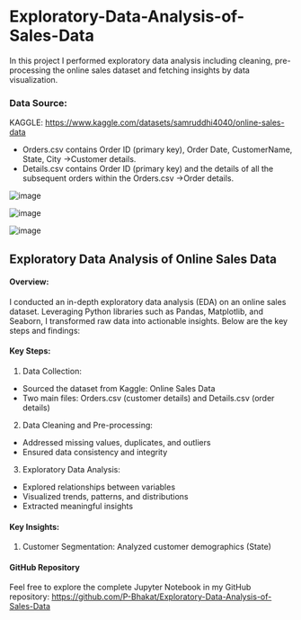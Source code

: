 # Exploratory-Data-Analysis-of-Sales-Data
In this project I performed exploratory data analysis including cleaning, pre-processing the online sales dataset and fetching insights by data visualization.

### Data Source: 
KAGGLE: https://www.kaggle.com/datasets/samruddhi4040/online-sales-data
- Orders.csv contains Order ID (primary key), Order Date, CustomerName, State, City ->Customer details.
- Details.csv contains Order ID (primary key) and the details of all the subsequent orders within the Orders.csv ->Order details.



![image](https://github.com/user-attachments/assets/64216f61-e339-4010-9a47-29af192c5dee)

![image](https://github.com/user-attachments/assets/7d2b7b6b-fc6c-49a5-b6ed-fa4f352df707)

![image](https://github.com/user-attachments/assets/441076fd-5b6a-4794-9b12-dd3acf331eda)

## Exploratory Data Analysis of Online Sales Data
#### Overview:
I conducted an in-depth exploratory data analysis (EDA) on an online sales dataset. Leveraging Python libraries such as Pandas, Matplotlib, and Seaborn, I transformed raw data into actionable insights. Below are the key steps and findings:

#### Key Steps:
1. Data Collection:
- Sourced the dataset from Kaggle: Online Sales Data
- Two main files: Orders.csv (customer details) and Details.csv (order details)
2. Data Cleaning and Pre-processing:
- Addressed missing values, duplicates, and outliers
- Ensured data consistency and integrity
3. Exploratory Data Analysis:
- Explored relationships between variables
- Visualized trends, patterns, and distributions
- Extracted meaningful insights
#### Key Insights:
1. Customer Segmentation: Analyzed customer demographics (State)

#### GitHub Repository
Feel free to explore the complete Jupyter Notebook in my GitHub repository: https://github.com/P-Bhakat/Exploratory-Data-Analysis-of-Sales-Data

